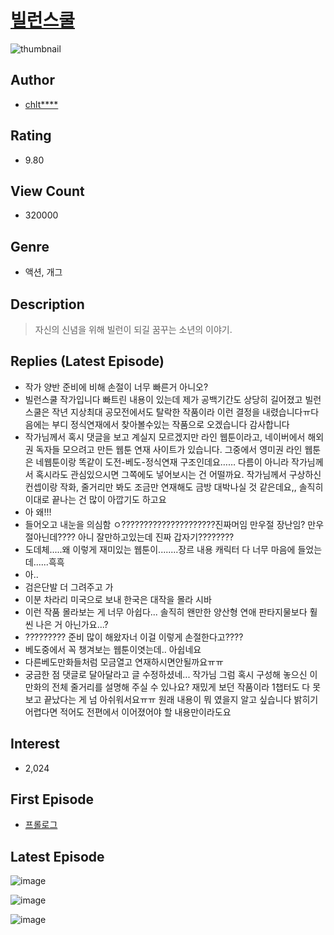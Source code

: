 # [빌런스쿨](https://comic.naver.com/bestChallenge/list?titleId=737664)
![thumbnail](https://image-comic.pstatic.net/user_contents_data/challenge_comic/2019/12/22/101095/thumbnail_202x164be479745_1f37_4298_a449_23d3d8076033_00000806.JPEG)

## Author
- [chlt****](https://comic.naver.com/artistTitle?id=101095)

## Rating
- 9.80

## View Count
- 320000

## Genre
- 액션, 개그

## Description
> 자신의 신념을 위해 빌런이 되길 꿈꾸는 소년의 이야기.

## Replies (Latest Episode)
- 작가 양반 준비에 비해 손절이 너무 빠른거 아니오?
- 빌런스쿨 작가입니다 빠트린 내용이 있는데 제가 공백기간도 상당히 길어졌고 빌런스쿨은 작년 지상최대 공모전에서도 탈락한 작품이라 이런 결정을 내렸습니다ㅠ다음에는 부디 정식연재에서 찾아볼수있는 작품으로 오겠습니다 감사합니다
- 작가님께서 혹시 댓글을 보고 계실지 모르겠지만 라인 웹툰이라고, 네이버에서 해외권 독자들 모으려고 만든 웹툰 연재 사이트가 있습니다. 그중에서 영미권 라인 웹툰은 네웹툰이랑 똑같이 도전-베도-정식연재 구조인데요…… 다름이 아니라 작가님께서 혹시라도 관심있으시면 그쪽에도 넣어보시는 건 어떨까요. 작가님께서 구상하신 컨셉이랑 작화, 줄거리만 봐도 조금만 연재해도 금방 대박나실 것 같은데요,, 솔직히 이대로 끝나는 건 많이 아깝기도 하고요
- 아 왜!!!
- 들어오고 내눈을 의심함 ㅇ?????????????????????진짜머임 만우절 장난임? 만우절아닌데???? 아니 잘만하고있는데 진짜 갑자기????????
- 도데체.....왜 이렇게 재미있는 웹툰이........장르 내용 캐릭터 다 너무 마음에 들었는데......흑흑
- 아..
- 검은단발 더 그려주고 가
- 이분 차라리 미국으로 보내 한국은 대작을 몰라 시바
- 이런 작품 몰라보는 게 너무 아쉽다... 솔직히 왠만한 양산형 연애 판타지물보다 훨씬 나은 거 아닌가요...?
- ????????? 준비 많이 해왔자너 이걸 이렇게 손절한다고????
- 베도중에서 꼭 챙겨보는 웹툰이엿는데.. 아쉽네요
- 다른베도만화들처럼 모금열고 연재하시면안될까요ㅠㅠ
- 궁금한 점 댓글로 달아달라고 글 수정하셨네... 작가님 그럼 혹시 구성해 놓으신 이 만화의 전체 줄거리를 설명해 주실 수 있나요? 재밌게 보던 작품이라 1챕터도 다 못보고 끝났다는 게 넘 아쉬워서요ㅠㅠ 원래 내용이 뭐 였을지 알고 싶습니다 밝히기 어렵다면 적어도 전편에서 이어졌어야 할 내용만이라도요

## Interest
- 2,024

## First Episode
- [프롤로그](https://comic.naver.com/bestChallenge/detail?titleId=737664&no=1)

## Latest Episode
![image](https://image-comic.pstatic.net/user_contents_data/challenge_comic/2020/05/09/101095/upload_7004276326307017825.jpeg)

![image](https://image-comic.pstatic.net/user_contents_data/challenge_comic/2020/05/09/101095/upload_3703709544772482105.jpeg)

![image](https://image-comic.pstatic.net/user_contents_data/challenge_comic/2020/05/17/101095/upload_3907213762514727219.jpeg)
